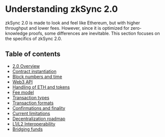 # Understanding zkSync 2.0

zkSync 2.0 is made to look and feel like Ethereum, but with higher throughput and lower fees. However, since it is optimized for zero-knowledge proofs, some differences are 
inevitable. This section focuses on the specifics of zkSync 2.0.

## Table of contents

- [2.0 Overview](./overview.md)
- [Contract instantiation](./contracts.md)
- [Block numbers and time](./blocks-and-time.md)
- [Web3 API](./web3.md)
- [Handling of ETH and tokens](./handling-of-eth.md)
- [Fee model](./fee-model.md)
- [Transaction types](./tx-types.md)
- [Transaction formats](./tx-formats.md)
- [Confirmations and finality](./confirmation-and-finality.md)
- [Current limitations](./temp-limits.md)
- [Decentralization roadmap](./decentralization-roadmap.md)
- [L1/L2 Interoperability](./l1-l2-interop.md)
- [Bridging funds](./bridging-funds.md)
